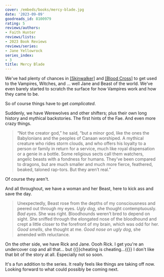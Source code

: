 ```yaml
---
cover: /embeds/books/mercy-blade.jpg
date: '2023-09-09'
goodreads_id: 8100979
rating: 5
reviews/authors:
- Faith Hunter
reviews/lists:
- 2023 Book Reviews
reviews/series:
- Jane Yellowrock
series_index:
- 3
title: Mercy Blade
---
```

We've had plenty of chances in [[Skinwalker]]() and [[Blood Cross]]() to get used to the Vampires, Witches, and ... well Jane and Beast of the world. We've even barely started to scratch the surface for how Vampires work and how they came to be. 

So of course things have to get *complicated*. 

<!--more-->

Suddenly, we have Werewolves and other shifters; plus their own long history and mythical backstories. The first hints of the Fae. And even more crazy things. 

> “Not the creator god,” he said, “but a minor god, like the ones the Babylonians and the peoples of Canaan worshiped. A mythical creature who rides storm clouds, and who offers his loyalty to a person or family in return for a service, much like royal dispensation or a genie in a bottle. Some religious sects call them watchers, angelic beasts with a fondness for humans. They’ve been compared to dragons, but are much smaller and much more fierce, feathered, beaked, taloned rap-tors. But they aren’t real.”

Of course they aren't. 

And all throughout, we have a woman and her Beast, here to kick ass and save the day. 

> Unexpectedly, Beast rose from the depths of my consciousness and peered out through my eyes. *Ugly dog*, she thought contemptuously. *Bad eyes*. She was right. Bloodhounds weren’t bred to depend on sight. She sniffed through the elongated nose of the bloodhound and crept a little closer to the forefront of my brain, which was odd for her. *Good smells*, she thought at me. *Good nose on ugly dog*, she amended with reluctance.

On the other side, we have Rick and Jane. Oooh Rick. I get you're an undercover cop and all that... but {{<spoiler>}}cheating is cheating...{{</spoiler>}} I don't like that bit of the story at all. Especially not so soon. 

It's a fun addition to the series. It really feels like things are taking off now. Looking forward to what could possibly be coming next. 